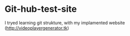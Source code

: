 Git-hub-test-site
=================

I tryed learning git strukture, with my implamented website (http://videoplayergenerator.tk)
